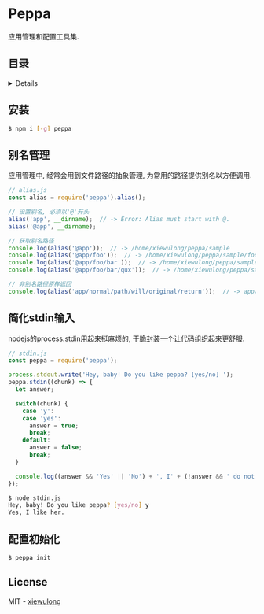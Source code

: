 # Peppa

应用管理和配置工具集.

## 目录

<details>

* [安装](#安装)
* [别名管理](#别名管理)
* [简化stdin输入](#简化stdin输入)
* [配置初始化](#配置初始化)
* [License](#license)

</details>

## 安装

```bash
$ npm i [-g] peppa
```

## 别名管理

应用管理中, 经常会用到文件路径的抽象管理, 为常用的路径提供别名以方便调用.

```js
// alias.js
const alias = require('peppa').alias();

// 设置别名, 必须以'@'开头
alias('app', __dirname);  // -> Error: Alias must start with @.
alias('@app', __dirname);

// 获取别名路径
console.log(alias('@app'));  // -> /home/xiewulong/peppa/sample
console.log(alias('@app/foo'));  // -> /home/xiewulong/peppa/sample/foo
console.log(alias('@app/foo/bar'));  // -> /home/xiewulong/peppa/sample/foo/bar
console.log(alias('@app/foo/bar/qux'));  // -> /home/xiewulong/peppa/sample/foo/bar/qux

// 非别名路径原样返回
console.log(alias('app/normal/path/will/original/return'));  // -> app/normal/path/will/original/return
```

## 简化stdin输入

nodejs的process.stdin用起来挺麻烦的, 干脆封装一个让代码组织起来更舒服.


```js
// stdin.js
const peppa = require('peppa');

process.stdout.write('Hey, baby! Do you like peppa? [yes/no] ');
peppa.stdin((chunk) => {
  let answer;

  switch(chunk) {
    case 'y':
    case 'yes':
      answer = true;
      break;
    default:
      answer = false;
      break;
  }

  console.log((answer && 'Yes' || 'No') + ', I' + (!answer && ' do not' || '') + ' like her.');
});
```

```bash
$ node stdin.js
Hey, baby! Do you like peppa? [yes/no] y
Yes, I like her.
```

## 配置初始化

```bash
$ peppa init
```

## License

MIT - [xiewulong](https://github.com/xiewulong)
